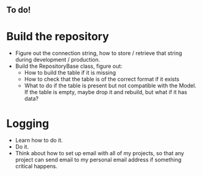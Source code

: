 ## To do!

# Build the repository

- Figure out the connection string, how to store / retrieve that string during development / production.
- Build the RepositoryBase class, figure out:
    - How to build the table if it is missing
    - How to check that the table is of the correct format if it exists
    - What to do if the table is present but not compatible with the Model. If the table is empty, maybe drop it and rebuild, but what if it has data?

# Logging
- Learn how to do it.
- Do it.
- Think about how to set up email with all of my projects, so that any project can send email to my personal email address if something critical happens.